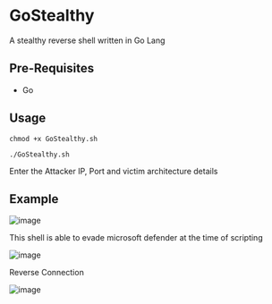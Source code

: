# GoStealthy
A stealthy reverse shell written in Go Lang

## Pre-Requisites

* Go

## Usage
```
chmod +x GoStealthy.sh
```
```
./GoStealthy.sh
```
Enter the Attacker IP, Port and victim architecture details  

## Example

![image](https://github.com/GhostSec07/GoStealthy/assets/107786081/383bb890-d51c-4b57-9aac-cbb49d3c3dfc)

This shell is able to evade microsoft defender at the time of scripting

![image](https://github.com/GhostSec07/GoStealthy/assets/107786081/cfb55565-54fc-4826-bc52-cd8231325643)

Reverse Connection
                    
![image](https://github.com/GhostSec07/GoStealthy/assets/107786081/21e811f6-14dc-407d-a7c5-4b85fae1b777)
